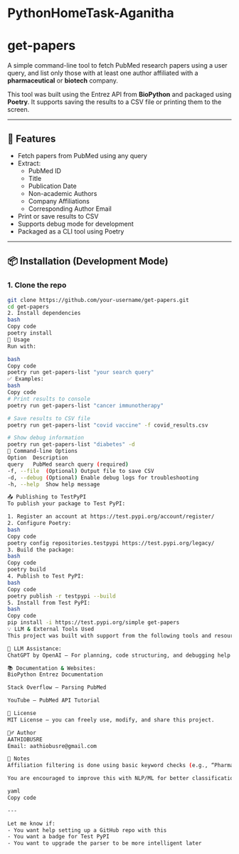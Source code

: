 ﻿# PythonHomeTask-Aganitha
# get-papers

A simple command-line tool to fetch PubMed research papers using a user query, and list only those with at least one author affiliated with a **pharmaceutical** or **biotech** company.

This tool was built using the Entrez API from **BioPython** and packaged using **Poetry**. It supports saving the results to a CSV file or printing them to the screen.

---

## 🚀 Features

- Fetch papers from PubMed using any query
- Extract:
  - PubMed ID
  - Title
  - Publication Date
  - Non-academic Authors
  - Company Affiliations
  - Corresponding Author Email
- Print or save results to CSV
- Supports debug mode for development
- Packaged as a CLI tool using Poetry

---

## 📦 Installation (Development Mode)

### 1. Clone the repo

```bash
git clone https://github.com/your-username/get-papers.git
cd get-papers
2. Install dependencies
bash
Copy code
poetry install
🧪 Usage
Run with:

bash
Copy code
poetry run get-papers-list "your search query"
✅ Examples:
bash
Copy code
# Print results to console
poetry run get-papers-list "cancer immunotherapy"

# Save results to CSV file
poetry run get-papers-list "covid vaccine" -f covid_results.csv

# Show debug information
poetry run get-papers-list "diabetes" -d
🔧 Command-line Options
Option	Description
query	PubMed search query (required)
-f, --file	(Optional) Output file to save CSV
-d, --debug	(Optional) Enable debug logs for troubleshooting
-h, --help	Show help message

📤 Publishing to TestPyPI
To publish your package to Test PyPI:

1. Register an account at https://test.pypi.org/account/register/
2. Configure Poetry:
bash
Copy code
poetry config repositories.testpypi https://test.pypi.org/legacy/
3. Build the package:
bash
Copy code
poetry build
4. Publish to Test PyPI:
bash
Copy code
poetry publish -r testpypi --build
5. Install from Test PyPI:
bash
Copy code
pip install -i https://test.pypi.org/simple get-papers
💡 LLM & External Tools Used
This project was built with support from the following tools and resources:

🤖 LLM Assistance:
ChatGPT by OpenAI – For planning, code structuring, and debugging help.

📚 Documentation & Websites:
BioPython Entrez Documentation

Stack Overflow – Parsing PubMed

YouTube – PubMed API Tutorial

📄 License
MIT License – you can freely use, modify, and share this project.

🙋‍♂️ Author
AATHIOBUSRE
Email: aathiobusre@gmail.com

📌 Notes
Affiliation filtering is done using basic keyword checks (e.g., “Pharma”, “Inc”, “Ltd”) and by excluding common academic terms like “university”, “hospital”, etc.

You are encouraged to improve this with NLP/ML for better classification!

yaml
Copy code

---

Let me know if:
- You want help setting up a GitHub repo with this
- You want a badge for Test PyPI
- You want to upgrade the parser to be more intelligent later
